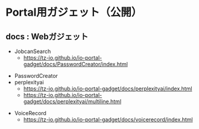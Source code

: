 # Portal用ガジェット（公開）

## docs : Webガジェット

- JobcanSearch
  - https://tz-io.github.io/io-portal-gadget/docs/PasswordCreator/index.html
* PasswordCreator
* perplexityai
  - https://tz-io.github.io/io-portal-gadget/docs/perplexityai/index.html
  - https://tz-io.github.io/io-portal-gadget/docs/perplexityai/multiline.html
- VoiceRecord
  - https://tz-io.github.io/io-portal-gadget/docs/voicerecord/index.html
